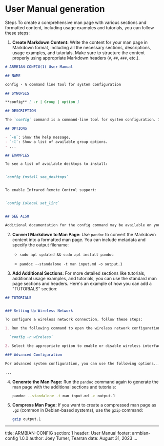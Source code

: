 # User Manual generation
Steps To create a comprehensive man page with various sections and formatted content, including usage examples and tutorials, you can follow these steps:

1. **Create Markdown Content:**
   Write the content for your man page in Markdown format, including all the necessary sections, descriptions, usage examples, and tutorials. Make sure to structure the content properly using appropriate Markdown headers (`#`, `##`, `###`, etc.).

```markdown
# ARMBIAN-CONFIG(1) User Manual

## NAME

config - A command line tool for system configuration

## SYNOPSIS

**config** [ -r | Group | option ]

## DESCRIPTION

The `config` command is a command-line tool for system configuration. It provides a range of options for configuring various aspects of the system...

## OPTIONS

- `-h`: Show the help message.
- `-l`: Show a list of available group options.
- ...

## EXAMPLES

To see a list of available desktops to install:


`config install see_desktops`


To enable Infrared Remote Control support:


`config iolocal set_lirc`


## SEE ALSO

Additional documentation for the config command may be available on your system or online.
```

2. **Convert Markdown to Man Page:**
   Use `pandoc` to convert the Markdown content into a formatted man page. You can include metadata and specify the output filename:

	- `sudo apt updated && sudo apt install pandoc`
  

	- `pandoc --standalone -t man input.md -o output.1`


3. **Add Additional Sections:**
   For more detailed sections like tutorials, additional usage examples, and tutorials, you can use the standard man page sections and headers. Here's an example of how you can add a "TUTORIALS" section:

```md
## TUTORIALS


### Setting Up Wireless Network

To configure a wireless network connection, follow these steps:

1. Run the following command to open the wireless network configuration menu:

  `config -r wireless`

2. Select the appropriate option to enable or disable wireless interfaces...

### Advanced Configuration

For advanced system configuration, you can use the following options...

...
```

4. **Generate the Man Page:**
   Run the `pandoc` command again to generate the man page with the additional sections and tutorials:

   ```bash
   pandoc --standalone -t man input.md -o output.1
   ```

5. **Compress Man Page:**
   If you want to create a compressed man page as `.gz` (common in Debian-based systems), use the `gzip` command:

   ```bash
   gzip output.1
   ```

---
title: ARMBIAN-CONFIG
section: 1
header: User Manual
footer: armbian-config 1.0.0
author: Joey Turner, Tearran
date: August 31, 2023
...